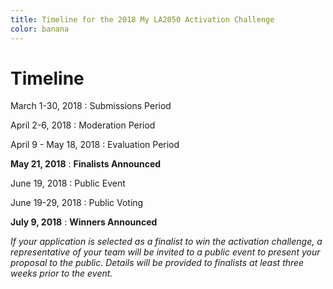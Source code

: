 ```yaml
---
title: Timeline for the 2018 My LA2050 Activation Challenge
color: banana
---
```


# Timeline

<section class="timeline" markdown="1"><div markdown="1">

March 1-30, 2018
: Submissions Period

April 2-6, 2018
: Moderation Period

April 9 - May 18, 2018
: Evaluation Period

**May 21, 2018**
: **Finalists Announced**

June 19, 2018
: Public Event

June 19-29, 2018
: Public Voting

**July 9, 2018**
: **Winners Announced**

_If your application is selected as a finalist to win the activation challenge, a representative of your team will be invited to a public event to present your proposal to the public. Details will be provided to finalists at least three weeks prior to the event._

</div></section>